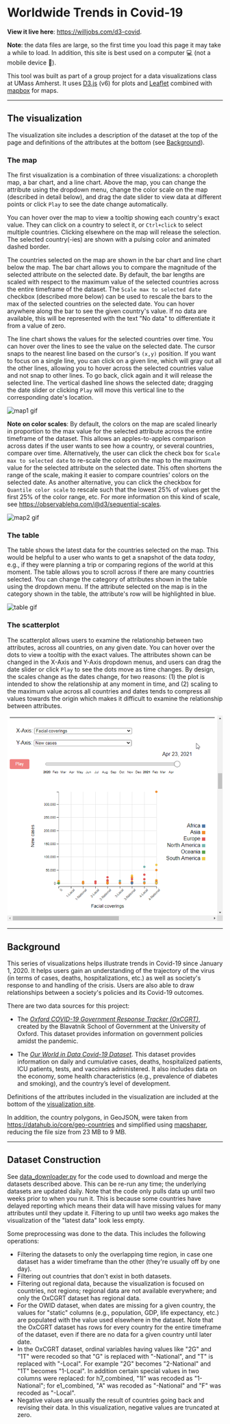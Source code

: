 # Worldwide Trends in Covid-19

**View it live here**: https://willjobs.com/d3-covid.

**Note**: the data files are large, so the first time you load this page it may take a while to load. In addition, this site is best used on a computer 💻 (not a mobile device 📱).

This tool was built as part of a group project for a data visualizations class at UMass Amherst. It uses [D3.js](https://d3js.org/) (v6) for plots and [Leaflet](https://leafletjs.com/) combined with [mapbox](https://www.mapbox.com/) for maps.

---
## The visualization

The visualization site includes a description of the dataset at the top of the page and definitions of the attributes at the bottom (see [Background](#background)).

### The map

The first visualization is a combination of three visualizations: a choropleth map, a bar chart, and a line chart. Above the map, you can change the attribute using the dropdown menu, change the color scale on the map (described in detail below), and drag the date slider to view data at different points or click `Play` to see the date change automatically.

You can hover over the map to view a tooltip showing each country's exact value. They can click on a country to select it, or `Ctrl+click` to select multiple countries. Clicking elsewhere on the map will release the selection. The selected country(-ies) are shown with a pulsing color and animated dashed border. 

The countries selected on the map are shown in the bar chart and line chart below the map. The bar chart allows you to compare the magnitude of the selected attribute on the selected date. By default, the bar lengths are scaled with respect to the maximum value of the selected countries across the entire timeframe of the dataset. The `Scale max to selected date` checkbox (described more below) can be used to rescale the bars to the max of the selected countries on the selected date. You can hover anywhere along the bar to see the given country's value. If no data are available, this will be represented with the text "No data" to differentiate it from a value of zero.

The line chart shows the values for the selected countries over time. You can hover over the lines to see the value on the selected date. The cursor snaps to the nearest line based on the cursor's `(x,y)` position. If you want to focus on a single line, you can click on a given line, which will gray out all the other lines, allowing you to hover across the selected countries value and not snap to other lines. To go back, click again and it will release the selected line. The vertical dashed line shows the selected date; dragging the date slider or clicking `Play` will move this vertical line to the corresponding date's location.

![map1 gif](images/map1.gif)

**Note on color scales**: By default, the colors on the map are scaled linearly in proportion to the max value for the selected attribute across the entire timeframe of the dataset. This allows an apples-to-apples comparison across dates if the user wants to see how a country, or several countries, compare over time. Alternatively, the user can click the check box for `Scale max to selected date` to re-scale the colors on the map to the maximum value for the selected attribute on the selected date. This often shortens the range of the scale, making it easier to compare countries' colors on the selected date. As another alternative, you can click the checkbox for `Quantile color scale` to rescale such that the lowest 25% of values get the first 25% of the color range, etc. For more information on this kind of scale, see https://observablehq.com/@d3/sequential-scales. 

![map2 gif](images/map2.gif)

### The table

The table shows the latest data for the countries selected on the map. This would be helpful to a user who wants to get a snapshot of the data *today*, e.g., if they were planning a trip or comparing regions of the world at this moment. The table allows you to scroll across if there are many countries selected. You can change the category of attributes shown in the table using the dropdown menu. If the attribute selected on the map is in the category shown in the table, the attribute's row will be highlighted in blue.

![table gif](images/table.gif)

### The scatterplot

The scatterplot allows users to examine the relationship between two attributes, across all countries, on any given date. You can hover over the dots to view a tooltip with the exact values. The attributes shown can be changed in the X-Axis and Y-Axis dropdown menus, and users can drag the date slider or click `Play` to see the dots move as time changes. By design, the scales change as the dates change, for two reasons: (1) the plot is intended to show the relationship at any moment in time, and (2) scaling to the maximum value across all countries and dates tends to compress all values towards the origin which makes it difficult to examine the relationship between attributes.

![scatterplot gif](images/scatterplot.gif)

---
## Background
This series of visualizations helps illustrate trends in Covid-19 since January 1, 2020. It helps users gain an understanding of the trajectory of the virus (in terms of cases, deaths, hospitalizations, etc.) as well as society's response to and handling of the crisis. Users are also able to draw relationships between a society's policies and its Covid-19 outcomes.

There are two data sources for this project:
* The [*Oxford COVID-19 Government Response Tracker (OxCGRT)*](https://www.bsg.ox.ac.uk/research/research-projects/covid-19-government-response-tracker), created by the Blavatnik School of Government at the University of Oxford. This dataset provides information on government policies amidst the pandemic.

* The [*Our World in Data Covid-19 Dataset*](https://github.com/owid/covid-19-data/tree/master/public/data). This dataset provides information on daily and cumulative cases, deaths, hospitalized patients, ICU patients, tests, and vaccines administered. It also includes data on the economy, some health characteristics (e.g., prevalence of diabetes and smoking), and the country’s level of development.

Definitions of the attributes included in the visualization are included at the bottom of the [visualization site](https://willjobs.com/d3-covid).

In addition, the country polygons, in GeoJSON, were taken from https://datahub.io/core/geo-countries and simplified using [mapshaper](https://mapshaper.org), reducing the file size from 23 MB to 9 MB.



---
## Dataset Construction

See [data_downloader.py](https://github.com/willjobs/d3-covid/blob/main/data/data_downloader.py) for the code used to download and merge the datasets described above. This can be re-run any time; the underlying datasets are updated daily. Note that the code only pulls data up until two weeks prior to when you run it. This is because some countries have delayed reporting which means their data will have missing values for many attributes until they update it. Filtering to up until two weeks ago makes the visualization of the "latest data" look less empty.

Some preprocessing was done to the data. This includes the following operations:

* Filtering the datasets to only the overlapping time region, in case one dataset has a wider timeframe than the other (they're usually off by one day).
* Filtering out countries that don't exist in both datasets.
* Filtering out regional data, because the visualization is focused on countries, not regions; regional data are not available everywhere; and only the OxCGRT dataset has regional data.
* For the OWID dataset, when dates are missing for a given country, the values for "static" columns (e.g., population, GDP, life expectancy, etc.) are populated with the value used elsewhere in the dataset. Note that the OxCGRT dataset has rows for every country for the entire timeframe of the dataset, even if there are no data for a given country until later date.
* In the OxCGRT dataset, ordinal variables having values like "2G" and "1T" were recoded so that "G" is replaced with "-National", and "T" is replaced with "-Local". For example "2G" becomes "2-National" and "1T" becomes "1-Local". In addition certain special values in two columns were replaced: for h7_combined, "1I" was recoded as "1-National"; for e1_combined, "A" was recoded as "-National" and "F" was recoded as "-Local".
* Negative values are usually the result of countries going back and revising their data. In this visualization, negative values are truncated at zero.
